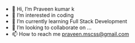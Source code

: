 - 👋 Hi, I’m Praveen kumar k
- 👀 I’m interested in coding
- 🌱 I’m currently learning Full Stack Development
- 💞️ I’m looking to collaborate on ...
- 📫 How to reach me praveen.mscss@gmail.com

<!---
praveenimpact/praveenimpact is a ✨ special ✨ repository because its `README.md` (this file) appears on your GitHub profile.
You can click the Preview link to take a look at your changes.
--->
